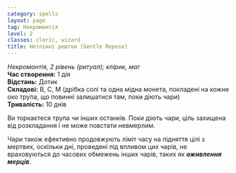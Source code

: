 ```yaml
---
category: spells
layout: page
tag: Некромантія
level: 2
classes: cleric, wizard
title: Нетлінні рештки [Gentle Repose]
---
```


_Некромантія, 2 рівень (ритуал); клірик, маг_    
**Час створення:** 1 дія    
**Відстань:** Дотик    
**Складові:** В, С, М (дрібка солі та одна мідна монета, покладені на кожне око трупа, що повинні залишатися там, поки діють чари)    
**Тривалість:** 10 днів    

Ви торкаєтеся трупа чи інших останків. Поки діють чари, ціль захищена від розкладання і не може повстати невмерлим.    

Чари також ефективно продовжують ліміт часу на підняття цілі з мертвих, оскільки дні, проведені під впливом цих чарів, не враховуються до часових обмежень інших чарів, таких як **_оживлення мерців_**. 

